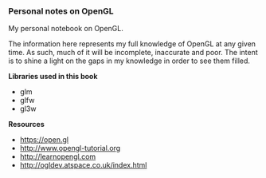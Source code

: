### Personal notes on OpenGL

My personal notebook on OpenGL.

The information here represents my full knowledge of OpenGL at any given time. As such, much of it will be incomplete, inaccurate and poor. The intent is to shine a light on the gaps in my knowledge in order to see them filled.

**Libraries used in this book**

- glm
- glfw
- gl3w

**Resources**

- https://open.gl
- http://www.opengl-tutorial.org
- http://learnopengl.com
- http://ogldev.atspace.co.uk/index.html